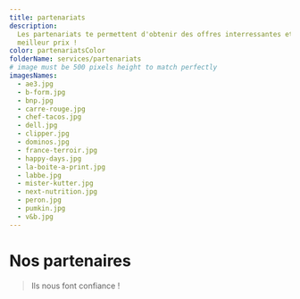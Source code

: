 ```yaml
---
title: partenariats
description:
  Les partenariats te permettent d'obtenir des offres interressantes et au
  meilleur prix !
color: partenariatsColor
folderName: services/partenariats
# image must be 500 pixels height to match perfectly
imagesNames:
  - ae3.jpg
  - b-form.jpg
  - bnp.jpg
  - carre-rouge.jpg
  - chef-tacos.jpg
  - dell.jpg
  - clipper.jpg
  - dominos.jpg
  - france-terroir.jpg
  - happy-days.jpg
  - la-boite-a-print.jpg
  - labbe.jpg
  - mister-kutter.jpg
  - next-nutrition.jpg
  - peron.jpg
  - pumkin.jpg
  - v&b.jpg
---
```


# Nos partenaires

> Ils nous font confiance !

<center>
  <carousel :names="imagesNames" :folder-name="folderName"></carousel>
</center>
